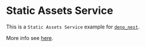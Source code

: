 # Static Assets Service

This is a `Static Assets Service` example for
[`deno_nest`](https://nests.deno.dev/en-US).

More info see [here](https://nests.deno.dev/en-US/documentation/27_static).
